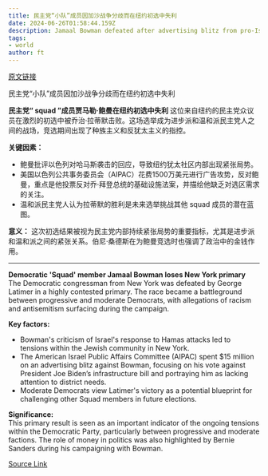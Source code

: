 ```yaml
---
title: 民主党“小队”成员因加沙战争分歧而在纽约初选中失利
date: 2024-06-26T01:58:44.159Z
description: Jamaal Bowman defeated after advertising blitz from pro-Israel lobby group helps secure win for George Latimer
tags: 
- world
author: ft
---
```


[原文链接](https://ft.com/content/c02ab7a9-5826-4ddf-8642-5f3ed6b478ee)

民主党“小队”成员因加沙战争分歧而在纽约初选中失利

**民主党“ squad ”成员贾马勒·鲍曼在纽约初选中失利**
这位来自纽约的民主党众议员在激烈的初选中被乔治·拉蒂默击败。这场选举成为进步派和温和派民主党人之间的战场，竞选期间出现了种族主义和反犹太主义的指控。

**关键因素：**
- 鲍曼批评以色列对哈马斯袭击的回应，导致纽约犹太社区内部出现紧张局势。
- 美国以色列公共事务委员会（AIPAC）花费1500万美元进行广告攻势，反对鲍曼，重点是他投票反对乔·拜登总统的基础设施法案，并描绘他缺乏对选区需求的关注。
- 温和派民主党人认为拉蒂默的胜利是未来选举挑战其他 squad 成员的潜在蓝图。

**意义：**
这次初选结果被视为民主党内部持续紧张局势的重要指标，尤其是进步派和温和派之间的紧张关系。伯尼·桑德斯在为鲍曼竞选时也强调了政治中的金钱作用。

---

 **Democratic 'Squad' member Jamaal Bowman loses New York primary**  
The Democratic congressman from New York was defeated by George Latimer in a highly contested primary. The race became a battleground between progressive and moderate Democrats, with allegations of racism and antisemitism surfacing during the campaign.

**Key factors:**
- Bowman's criticism of Israel's response to Hamas attacks led to tensions within the Jewish community in New York.
- The American Israel Public Affairs Committee (AIPAC) spent $15 million on an advertising blitz against Bowman, focusing on his vote against President Joe Biden’s infrastructure bill and portraying him as lacking attention to district needs.
- Moderate Democrats view Latimer's victory as a potential blueprint for challenging other Squad members in future elections.

**Significance:**  
This primary result is seen as an important indicator of the ongoing tensions within the Democratic Party, particularly between progressive and moderate factions. The role of money in politics was also highlighted by Bernie Sanders during his campaigning with Bowman.

[Source Link](https://ft.com/content/c02ab7a9-5826-4ddf-8642-5f3ed6b478ee)

